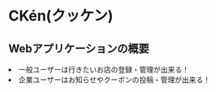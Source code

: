 <h1>CKén(クッケン)</h1>
<h2>Webアプリケーションの概要</h2>
<li>一般ユーザーは行きたいお店の登録・管理が出来る！</li>
<li>企業ユーザーはお知らせやクーポンの投稿・管理が出来る！</li>
